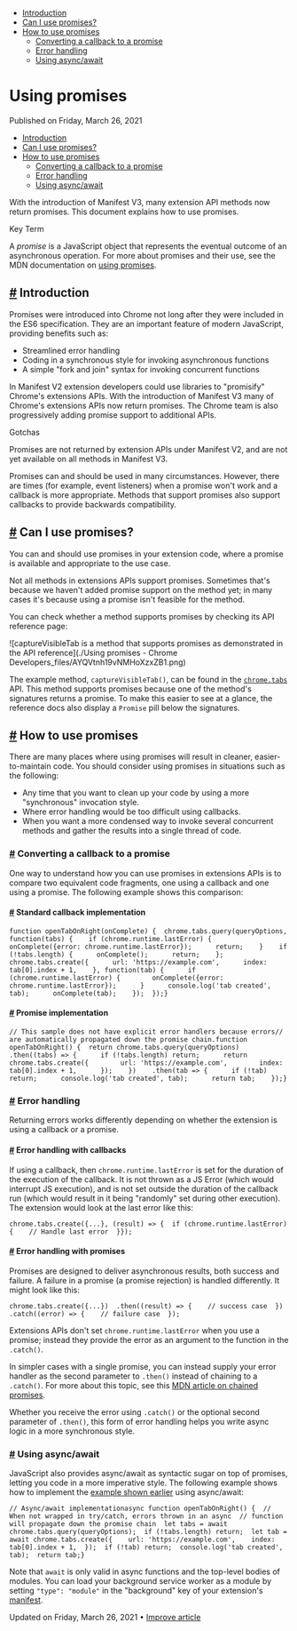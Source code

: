 

*   [Introduction](https://developer.chrome.com/docs/extensions/mv3/promises/#introduction)
*   [Can I use promises?](https://developer.chrome.com/docs/extensions/mv3/promises/#can-i-use-promises)
*   [How to use promises](https://developer.chrome.com/docs/extensions/mv3/promises/#how-to-use-promises)
    *   [Converting a callback to a promise](https://developer.chrome.com/docs/extensions/mv3/promises/#compare-to-callback)
    *   [Error handling](https://developer.chrome.com/docs/extensions/mv3/promises/#error-handling)
    *   [Using async/await](https://developer.chrome.com/docs/extensions/mv3/promises/#using-asyncawait)

Using promises
==============

Published on Friday, March 26, 2021



*   [Introduction](https://developer.chrome.com/docs/extensions/mv3/promises/#introduction)
*   [Can I use promises?](https://developer.chrome.com/docs/extensions/mv3/promises/#can-i-use-promises)
*   [How to use promises](https://developer.chrome.com/docs/extensions/mv3/promises/#how-to-use-promises)
    *   [Converting a callback to a promise](https://developer.chrome.com/docs/extensions/mv3/promises/#compare-to-callback)
    *   [Error handling](https://developer.chrome.com/docs/extensions/mv3/promises/#error-handling)
    *   [Using async/await](https://developer.chrome.com/docs/extensions/mv3/promises/#using-asyncawait)

With the introduction of Manifest V3, many extension API methods now return promises. This document explains how to use promises.

Key Term

A _promise_ is a JavaScript object that represents the eventual outcome of an asynchronous operation. For more about promises and their use, see the MDN documentation on [using promises](https://developer.mozilla.org/docs/Web/JavaScript/Guide/Using_promises).

[#](https://developer.chrome.com/docs/extensions/mv3/promises/#introduction) Introduction
-----------------------------------------------------------------------------------------

Promises were introduced into Chrome not long after they were included in the ES6 specification. They are an important feature of modern JavaScript, providing benefits such as:

*   Streamlined error handling
*   Coding in a synchronous style for invoking asynchronous functions
*   A simple "fork and join" syntax for invoking concurrent functions

In Manifest V2 extension developers could use libraries to "promisify" Chrome's extensions APIs. With the introduction of Manifest V3 many of Chrome's extensions APIs now return promises. The Chrome team is also progressively adding promise support to additional APIs.

Gotchas

Promises are not returned by extension APIs under Manifest V2, and are not yet available on all methods in Manifest V3.

Promises can and should be used in many circumstances. However, there are times (for example, event listeners) when a promise won't work and a callback is more appropriate. Methods that support promises also support callbacks to provide backwards compatibility.

[#](https://developer.chrome.com/docs/extensions/mv3/promises/#can-i-use-promises) Can I use promises?
------------------------------------------------------------------------------------------------------

You can and should use promises in your extension code, where a promise is available and appropriate to the use case.

Not all methods in extensions APIs support promises. Sometimes that's because we haven't added promise support on the method yet; in many cases it's because using a promise isn't feasible for the method.

You can check whether a method supports promises by checking its API reference page:

![captureVisibleTab is a method that supports promises as demonstrated in the API reference](./Using promises - Chrome Developers_files/AYQVtnh19vNMHoXzxZB1.png)

The example method, `captureVisibleTab()`, can be found in the [`chrome.tabs`](https://developer.chrome.com/docs/extensions/reference/tabs/#methods) API. This method supports promises because one of the method's signatures returns a promise. To make this easier to see at a glance, the reference docs also display a `Promise` pill below the signatures.

[#](https://developer.chrome.com/docs/extensions/mv3/promises/#how-to-use-promises) How to use promises
-------------------------------------------------------------------------------------------------------

There are many places where using promises will result in cleaner, easier-to-maintain code. You should consider using promises in situations such as the following:

*   Any time that you want to clean up your code by using a more "synchronous" invocation style.
*   Where error handling would be too difficult using callbacks.
*   When you want a more condensed way to invoke several concurrent methods and gather the results into a single thread of code.

### [#](https://developer.chrome.com/docs/extensions/mv3/promises/#compare-to-callback) Converting a callback to a promise

One way to understand how you can use promises in extensions APIs is to compare two equivalent code fragments, one using a callback and one using a promise. The following example shows this comparison:

#### [#](https://developer.chrome.com/docs/extensions/mv3/promises/#standard-callback-implementation) Standard callback implementation

    function openTabOnRight(onComplete) {  chrome.tabs.query(queryOptions, function(tabs) {    if (chrome.runtime.lastError) {      onComplete({error: chrome.runtime.lastError});      return;    }    if (!tabs.length) {      onComplete();      return;    };    chrome.tabs.create({      url: 'https://example.com',      index: tab[0].index + 1,    }, function(tab) {      if (chrome.runtime.lastError) {        onComplete({error: chrome.runtime.lastError});      }      console.log('tab created', tab);      onComplete(tab);    });  });}

#### [#](https://developer.chrome.com/docs/extensions/mv3/promises/#promise-implementation) Promise implementation

    // This sample does not have explicit error handlers because errors// are automatically propagated down the promise chain.function openTabOnRight() {  return chrome.tabs.query(queryOptions)    .then((tabs) => {      if (!tabs.length) return;      return chrome.tabs.create({        url: 'https://example.com',        index: tab[0].index + 1,      });    })    .then(tab => {      if (!tab) return;      console.log('tab created', tab);      return tab;    });}

### [#](https://developer.chrome.com/docs/extensions/mv3/promises/#error-handling) Error handling

Returning errors works differently depending on whether the extension is using a callback or a promise.

#### [#](https://developer.chrome.com/docs/extensions/mv3/promises/#error-handling-with-callbacks) Error handling with callbacks

If using a callback, then `chrome.runtime.lastError` is set for the duration of the execution of the callback. It is not thrown as a JS Error (which would interrupt JS execution), and is not set outside the duration of the callback run (which would result in it being "randomly" set during other execution). The extension would look at the last error like this:

    chrome.tabs.create({...}, (result) => {  if (chrome.runtime.lastError) {    // Handle last error  }});

#### [#](https://developer.chrome.com/docs/extensions/mv3/promises/#error-handling-with-promises) Error handling with promises

Promises are designed to deliver asynchronous results, both success and failure. A failure in a promise (a promise rejection) is handled differently. It might look like this:

    chrome.tabs.create({...})  .then((result) => {    // success case  })  .catch((error) => {    // failure case  });

Extensions APIs don't set `chrome.runtime.lastError` when you use a promise; instead they provide the error as an argument to the function in the `.catch()`.

In simpler cases with a single promise, you can instead supply your error handler as the second parameter to `.then()` instead of chaining to a `.catch()`. For more about this topic, see this [MDN article on chained promises](https://developer.mozilla.org/docs/Web/JavaScript/Reference/Global_Objects/Promise#chained_promises).

Whether you receive the error using `.catch()` or the optional second parameter of `.then()`, this form of error handling helps you write async logic in a more synchronous style.

### [#](https://developer.chrome.com/docs/extensions/mv3/promises/#using-asyncawait) Using async/await

JavaScript also provides async/await as syntactic sugar on top of promises, letting you code in a more imperative style. The following example shows how to implement the [example shown earlier](https://developer.chrome.com/docs/extensions/mv3/promises/#compare-to-callback) using async/await:

    // Async/await implementationasync function openTabOnRight() {  // When not wrapped in try/catch, errors thrown in an async  // function will propagate down the promise chain  let tabs = await chrome.tabs.query(queryOptions);  if (!tabs.length) return;  let tab = await chrome.tabs.create({    url: 'https://example.com',    index: tab[0].index + 1,  });  if (!tab) return;  console.log('tab created', tab);  return tab;}

Note that `await` is only valid in async functions and the top-level bodies of modules. You can load your background service worker as a module by setting `"type": "module"` in the "background" key of your extension's [manifest](https://developer.chrome.com/docs/extensions/mv3/manifest/).

Updated on Friday, March 26, 2021 • [Improve article](https://github.com/GoogleChrome/developer.chrome.com/blob/main/site/en/docs/extensions/mv3/promises/index.md)

